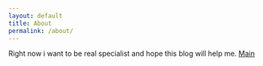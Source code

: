```yaml
---
layout: default
title: About
permalink: /about/
---
```

Right now i want to be real specialist and hope this blog will help me.
[Main](/)

